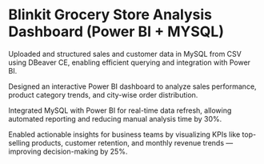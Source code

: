 # Blinkit Grocery Store Analysis Dashboard (Power BI + MYSQL)

Uploaded and structured sales and customer data in MySQL from CSV using DBeaver CE, enabling efficient querying and integration with Power BI.

Designed an interactive Power BI dashboard to analyze sales performance, product category trends, and city-wise order distribution.

Integrated MySQL with Power BI for real-time data refresh, allowing automated reporting and reducing manual analysis time by 30%.

Enabled actionable insights for business teams by visualizing KPIs like top-selling products, customer retention, and monthly revenue trends — improving decision-making by 25%.
